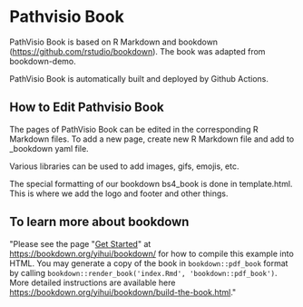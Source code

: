 # Pathvisio Book

PathVisio Book is based on R Markdown and bookdown (https://github.com/rstudio/bookdown). The book was adapted from bookdown-demo. 

PathVisio Book is automatically built and deployed by Github Actions. 

## How to Edit Pathvisio Book 

The pages of PathVisio Book can be edited in the corresponding R Markdown files. To add a new page, create new R Markdown file and add to _bookdown yaml file.  

Various libraries can be used to add images, gifs, emojis, etc. 

The special formatting of our bookdown bs4_book is done in template.html. This is where we add the logo and footer and other things. 

## To learn more about bookdown
"Please see the page "[Get Started](https://bookdown.org/yihui/bookdown/get-started.html)" at https://bookdown.org/yihui/bookdown/ for how to compile this example into HTML. You may generate a copy of the book in `bookdown::pdf_book` format by calling `bookdown::render_book('index.Rmd', 'bookdown::pdf_book')`. More detailed instructions are available here https://bookdown.org/yihui/bookdown/build-the-book.html." 
